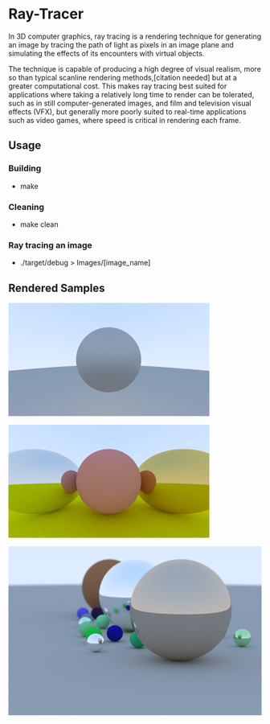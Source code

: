 # Ray-Tracer
In 3D computer graphics, ray tracing is a rendering technique for generating an image by tracing the path of light as pixels in an image plane and simulating the effects of its encounters with virtual objects.

The technique is capable of producing a high degree of visual realism, more so than typical scanline rendering methods,[citation needed] but at a greater computational cost. This makes ray tracing best suited for applications where taking a relatively long time to render can be tolerated, such as in still computer-generated images, and film and television visual effects (VFX), but generally more poorly suited to real-time applications such as video games, where speed is critical in rendering each frame.

## Usage
### Building
* make
### Cleaning
* make clean

### Ray tracing an image
* ./target/debug > Images/[image_name]

## Rendered Samples
![alt text][render_01]

[render_01]: Images/diffuse_sphere.png "Diffuse material with gamma correction"

![alt text][render_02]

[render_02]: Images/metal_spheres.png "Metal spheres"

![alt text][render_03]

[render_03]: Images/Final_render.png "Final Render"
